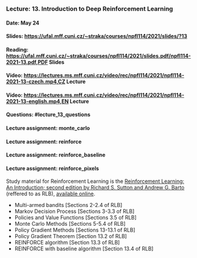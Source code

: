 ### Lecture: 13. Introduction to Deep Reinforcement Learning
#### Date: May 24
#### Slides: https://ufal.mff.cuni.cz/~straka/courses/npfl114/2021/slides/?13
#### Reading: https://ufal.mff.cuni.cz/~straka/courses/npfl114/2021/slides.pdf/npfl114-2021-13.pdf,PDF Slides
#### Video: https://lectures.ms.mff.cuni.cz/video/rec/npfl114/2021/npfl114-2021-13-czech.mp4,CZ Lecture
#### Video: https://lectures.ms.mff.cuni.cz/video/rec/npfl114/2021/npfl114-2021-13-english.mp4,EN Lecture
#### Questions: #lecture_13_questions
#### Lecture assignment: monte_carlo
#### Lecture assignment: reinforce
#### Lecture assignment: reinforce_baseline
#### Lecture assignment: reinforce_pixels

Study material for Reinforcement Learning is the [Reinforcement Learning: An Introduction; second edition
by Richard S. Sutton and Andrew G. Barto](http://incompleteideas.net/book/the-book-2nd.html)
(reffered to as RLB), [available online](http://incompleteideas.net/book/RLbook2020.pdf).

- Multi-armed bandits [Sections 2-2.4 of RLB]
- Markov Decision Process [Sections 3-3.3 of RLB]
- Policies and Value Functions [Sections 3.5 of RLB]
- Monte Carlo Methods [Sections 5-5.4 of RLB]
- Policy Gradient Methods [Sections 13-13.1 of RLB]
- Policy Gradient Theorem [Section 13.2 of RLB]
- REINFORCE algorithm [Section 13.3 of RLB]
- REINFORCE with baseline algorithm [Section 13.4 of RLB]
